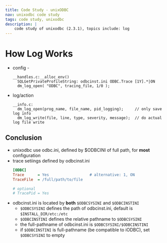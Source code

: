 ```yaml
---
title: Code Study - unixODBC
nav: unixodbc code study
tags: code study, unixodbc
description: |
    code study of unixodbc (2.3.1), topics include: log
---
```


# How Log Works

* config - 
  ```
  __handles.c:__alloc_env()
    SQLGetPrivateProfileString: odbcinst.ini ODBC.Trace [1Y].*|ON
    dm_log_open( "ODBC", tracing_file, 1/0 );
  ```
* log/action
  ```
  __info.c:
    dm_log_open(prog_name, file_name, pid_logging);     // only save log info
    dm_log_write(file, line, type, severity, message);  // do actual log file write
  ```

## Conclusion

* unixodbc use odbc.ini, defined by $ODBCINI of full path, for **most** configuration
* trace setiings defined by odbcinst.ini
  ```ini
  [ODBC]
  Trace      = Yes                  # alternative: 1, ON
  TraceFile  = /full/path/to/file

  # optional
  # TracePid = Yes
  ```
* odbcinst.ini is located by **both** ``$ODBCSYSINI`` and ``$ODBCINSTINI``
  * ``$ODBCSYSINI`` defines the path of odbcinst.ini, default is ``$INSTALL_DIR/etc:/etc``
  * ``$ODBCINSTINI`` defines the relative pathname to ``$ODBCSYSINI``
  * the full-pathname of odbcinst.ini is ``$ODBCSYSINI/$ODBCINSTINI``
  * if ``$ODBCINSTINI`` is full-pathname (be compatible to iODBC), set ``$ODBCSYSINI`` to empty

